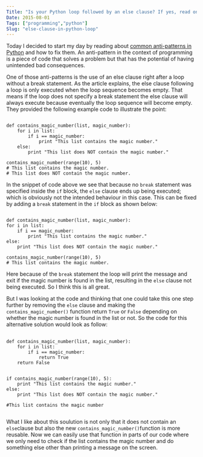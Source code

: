 ```yaml
---
Title: "Is your Python loop followed by an else clause? If yes, read on"
Date: 2015-08-01
Tags: ["programming","python"]
Slug: "else-clause-in-python-loop"
---
```


Today I decided to start my day by reading about [common anti-patterns in Python](http://docs.quantifiedcode.com/python-code-patterns/) and how to fix them. An anti-pattern in the context of programming is a piece of code that solves a problem but that has the potential of having unintended bad consequences.

One of those anti-patterns is the use of an else clause right after a loop without a break statement. As the article explains, the else clause following a loop is only executed when the loop sequence becomes empty. That means if the loop does not specify a break statement the else clause will always execute because eventually the loop sequence will become empty. They provided the following example code to illustrate the point:

<pre><code>
def contains_magic_number(list, magic_number):
    for i in list:
        if i == magic_number:
            print "This list contains the magic number."
    else:
        print "This list does NOT contain the magic number."

contains_magic_number(range(10), 5)
# This list contains the magic number.
# This list does NOT contain the magic number.
</code></pre>

In the snippet of code above we see that because no ```break``` statement was specified inside the ```if``` block, the ```else``` clause ends up being executed; which is obviously not the intended behaviour in this case. This can be fixed by adding a ```break``` statement in the ```if``` block as shown below:

<pre><code>
def contains_magic_number(list, magic_number):
for i in list:
    if i == magic_number:
        print "This list contains the magic number."
else:
    print "This list does NOT contain the magic number."

contains_magic_number(range(10), 5)
# This list contains the magic number.
</code></pre>

Here because of the ```break``` statement the loop will print the message and exit if the magic number is found in the list, resulting in the ```else``` clause not being executed. So I think this is all great.

But I was looking at the code and thinking that one could take this one step further by removing the ```else``` clause and making the ```contains_magic_number()``` function return ```True``` or ```False``` depending on whether the magic number is found in the list or not. So the code for this alternative solution would look as follow:

<pre>
    <code>
def contains_magic_number(list, magic_number):
    for i in list:
        if i == magic_number:
            return True
    return False


if contains_magic_number(range(10), 5):
    print "This list contains the magic number."
else:
    print "This list does NOT contain the magic number."

#This list contains the magic number
    </code>
</pre>
What I like about this soulution is not only that it does not contain an ```else```clause but also the new ```contains_magic_number()```function is more reusable. Now we can easily use that function in parts of our code where we only need to check if the list contains the magic number and do something else other than printing a message on the screen. 



    




